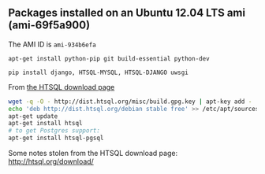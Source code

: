 ## Packages installed on an Ubuntu 12.04 LTS ami (ami-69f5a900)

The AMI ID is `ami-934b6efa`


`apt-get install python-pip git build-essential python-dev`

`pip install django, HTSQL-MYSQL, HTSQL-DJANGO uwsgi`

From [the HTSQL download page](http://htsql.org/download/)

```bash
wget -q -O - http://dist.htsql.org/misc/build.gpg.key | apt-key add -
echo 'deb http://dist.htsql.org/debian stable free' >> /etc/apt/sources.list
apt-get update
apt-get install htsql
# to get Postgres support:
apt-get install htsql-pgsql
```


Some notes stolen from the HTSQL download page: http://htsql.org/download/
